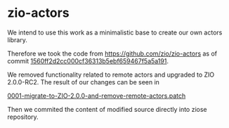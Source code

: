 # zio-actors

We intend to use this work as a minimalistic base to create our own actors library.

Therefore we took the code from https://github.com/zio/zio-actors as of commit
[1560ff2d2cc000cf36313b5ebf659467f5a5a191](https://github.com/zio/zio-actors/commit/1560ff2d2cc000cf36313b5ebf659467f5a5a191).

We removed functionality related to remote actors and upgraded to ZIO 2.0.0-RC2.
The result of our changes can be seen in

[0001-migrate-to-ZIO-2.0.0-and-remove-remote-actors.patch](./0001-migrate-to-ZIO-2.0.0-and-remove-remote-actors.patch)

Then we commited the content of modified source directly into ziose repository.